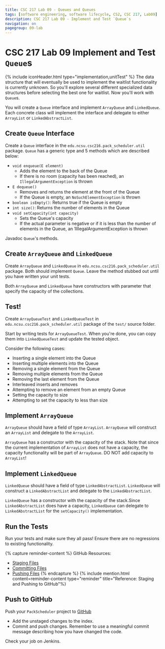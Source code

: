 ```yaml
---
title: CSC 217 Lab 09 - Queues and Queues
tags: [software engineering, software lifecycle, CS2, CSC 217, Lab09]
description: CSC 217 Lab 09 - Implement and Test `Queue`s
navigation: on
pagegroup: 09-lab
---
```


# CSC 217 Lab 09 Implement and Test `Queue`s
{% include iconHeader.html type="implementation,unitTest" %}
The data structure that will eventually be used to implement the waitlist functionality is currently unknown.  So you'll explore several different specialized data structures before selecting the best one for waitlist. Now you'll work with `Queue`s. 

You will create a `Queue` interface and implement `ArrayQueue` and `LinkedQueue`.  Each concrete class will implement the interface and delegate to either `ArrayList` or `LinkedAbstractList`.


## Create `Queue` Interface
Create a `Queue` interface in the `edu.ncsu.csc216.pack_scheduler.util` package.  `Queue` has a generic type and 5 methods which are described below:

  * `void enqueue(E element)`
     * Adds the element to the back of the Queue
     * If there is no room (capacity has been reached), an `IllegalArgumentException` is thrown
  * `E dequeue()`
     * Removes and returns the element at the front of the Queue
     * If the Queue is empty, an `NoSuchElementException` is thrown
  * `boolean isEmpty()`: Returns true if the Queue is empty
  * `int size()`: Returns the number of elements in the Queue
  * `void setCapacity(int capacity)`
     * Sets the Queue's capacity
     * If the actual parameter is negative or if it is less than the number of elements in the Queue, an 1IllegalArgumentException is thrown
  
Javadoc `Queue`'s methods.


## Create `ArrayQueue` and `LinkedQueue`
Create `ArrayQueue` and `LinkedQueue` in `edu.ncsu.csc216.pack_scheduler.util` package.  Both should implement `Queue`.  Leave the method stubbed out until you have written your unit tests.

Both `ArrayQueue` and `LinkedQueue` have constructors with parameter that specify the capacity of the collections. 


## Test!
Create `ArrayQueueTest` and `LinkedQueueTest` in `edu.ncsu.csc216.pack_scheduler.util` package of the `test/` source folder.

Start by writing tests for `ArrayQueueTest`.  When you're done, you can copy them into `LinkedQueueTest` and update the tested object.

Consider the following cases:

  * Inserting a single element into the Queue
  * Inserting multiple elements into the Queue
  * Removing a single element from the Queue
  * Removing multiple elements from the Queue
  * Removing the last element from the Queue
  * Interleaved inserts and removes
  * Attempting to remove an element from an empty Queue
  * Setting the capacity to size
  * Attempting to set the capacity to less than size
  

## Implement `ArrayQueue`
`ArrayQueue` should have a field of type `ArrayList`.  `ArrayQueue` will construct an `ArrayList` and delegate to the `ArrayList`.  

`ArrayQueue` has a constructor with the capacity of the stack. Note that since the current implementation of `ArrayList` does not have a capacity, the capacity functionality will be part of `ArrayQueue`.  DO NOT add capacity to `ArrayList`!


## Implement `LinkedQueue`
`LinkedQueue` should have a field of type `LinkedAbstractList`.  `LinkedQueue` will construct a `LinkedAbstractList` and delegate to the `LinkedAbstractList`.

`LinkedQueue` has a constructor with the capacity of the stack.Since `LinkedAbstractList` does have a capacity, `LinkedQueue` can delegate to `LinkedAbstractList` for the `setCapacity()` implementation.


## Run the Tests
Run your tests and make sure they all pass!  Ensure there are no regressions to existing functionality.

{% capture reminder-content %} 
GitHub Resources:

  * [Staging Files](https://pages.github.ncsu.edu/engr-csc-software-development/practices-tools/git/git-staging)
  * [Committing Files](https://pages.github.ncsu.edu/engr-csc-software-development/practices-tools/git/git-commit)
  * [Pushing Files](https://pages.github.ncsu.edu/engr-csc-software-development/practices-tools/git/git-push)
{% endcapture %} {% include mention.html content=reminder-content type="reminder" title="Reference: Staging and Pushing to GitHub"%}
## Push to GitHub
Push your `PackScheduler` project to [GitHub](https://github.ncsu.edu)

  * Add the unstaged changes to the index.
  * Commit and push changes.  Remember to use a meaningful commit message describing how you have changed the code.  
  
Check your job on Jenkins.

